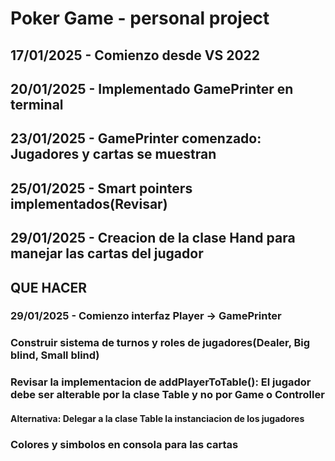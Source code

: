 # Poker Game - personal project

## 17/01/2025 - Comienzo desde VS 2022
## 20/01/2025 - Implementado GamePrinter en terminal
## 23/01/2025 - GamePrinter comenzado: Jugadores y cartas se muestran
## 25/01/2025 - Smart pointers implementados(Revisar)
## 29/01/2025 - Creacion de la clase Hand para manejar las cartas del jugador

## QUE HACER
### 29/01/2025 - Comienzo interfaz Player -> GamePrinter
### Construir sistema de turnos y roles de jugadores(Dealer, Big blind, Small blind)
### Revisar la implementacion de addPlayerToTable(): El jugador debe ser alterable por la clase Table y no por Game o Controller
#### Alternativa: Delegar a la clase Table la instanciacion de los jugadores
### Colores y simbolos en consola para las cartas
